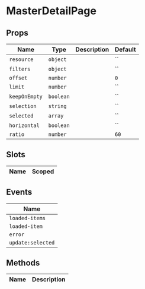# MasterDetailPage

> 

## Props

| Name       | Type          | Description     | Default                  |
|------------|---------------|-----------------|--------------------------|
| `resource` | `object` |  | `` |
| `filters` | `object` |  | `` |
| `offset` | `number` |  | `0` |
| `limit` | `number` |  | `` |
| `keepOnEmpty` | `boolean` |  | `` |
| `selection` | `string` |  | `` |
| `selected` | `array` |  | `` |
| `horizontal` | `boolean` |  | `` |
| `ratio` | `number` |  | `60` |

## Slots

| Name       | Scoped        |
|------------|---------------|

## Events

| Name       |
|------------|
| `loaded-items` |
| `loaded-item` |
| `error` |
| `update:selected` |

## Methods

| Name       | Description     |
|------------|-----------------|
